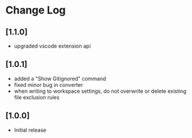 # Change Log

## [1.1.0]
- upgraded vscode extension api

## [1.0.1]
- added a "Show Gitignored" command
- fixed minor bug in converter
- when writing to workspace settings, do not overwrite or delete existing file exclusion rules

## [1.0.0]
- Initial release

